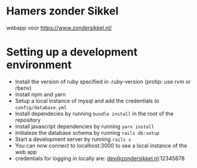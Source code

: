 # Hamers zonder Sikkel
webapp voor https://www.zondersikkel.nl/

# Setting up a development environment 
- Install the version of ruby specified in .ruby-version (protip: use rvm or rbenv)
- Install npm and yarn
- Setup a local instance of mysql and add the credentials to `config/database.yml`
- Install dependecies by running `bundle install` in the root of the repository
- Install javascript dependencies by running `yarn install` 
- Initialeze the database schema by running `rails db:setup`
- Start a development server by running `rails s`
- You can now connect to localhost:3000 to see a local instance of the web app 
- credentials for logging in locally are: dev@zondersikkel.nl:12345678
